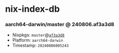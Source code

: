 # nix-index-db
### aarch64-darwin/master @ 240806.af3a3d8
- Nixpkgs: `master`@[`af3a3d8`](https://github.com/NixOS/nixpkgs/commit/af3a3d81145a0eed6e6e690cfacf5b301aaa32db)
- Platform: `aarch64-darwin`
- Timestamp: `20240806005243`
